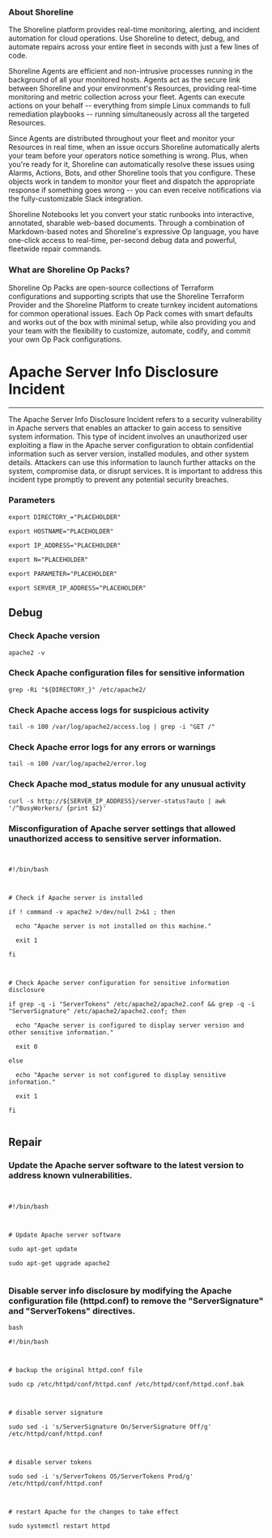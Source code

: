 
### About Shoreline
The Shoreline platform provides real-time monitoring, alerting, and incident automation for cloud operations. Use Shoreline to detect, debug, and automate repairs across your entire fleet in seconds with just a few lines of code.

Shoreline Agents are efficient and non-intrusive processes running in the background of all your monitored hosts. Agents act as the secure link between Shoreline and your environment's Resources, providing real-time monitoring and metric collection across your fleet. Agents can execute actions on your behalf -- everything from simple Linux commands to full remediation playbooks -- running simultaneously across all the targeted Resources.

Since Agents are distributed throughout your fleet and monitor your Resources in real time, when an issue occurs Shoreline automatically alerts your team before your operators notice something is wrong. Plus, when you're ready for it, Shoreline can automatically resolve these issues using Alarms, Actions, Bots, and other Shoreline tools that you configure. These objects work in tandem to monitor your fleet and dispatch the appropriate response if something goes wrong -- you can even receive notifications via the fully-customizable Slack integration.

Shoreline Notebooks let you convert your static runbooks into interactive, annotated, sharable web-based documents. Through a combination of Markdown-based notes and Shoreline's expressive Op language, you have one-click access to real-time, per-second debug data and powerful, fleetwide repair commands.

### What are Shoreline Op Packs?
Shoreline Op Packs are open-source collections of Terraform configurations and supporting scripts that use the Shoreline Terraform Provider and the Shoreline Platform to create turnkey incident automations for common operational issues. Each Op Pack comes with smart defaults and works out of the box with minimal setup, while also providing you and your team with the flexibility to customize, automate, codify, and commit your own Op Pack configurations.

# Apache Server Info Disclosure Incident
---

The Apache Server Info Disclosure Incident refers to a security vulnerability in Apache servers that enables an attacker to gain access to sensitive system information. This type of incident involves an unauthorized user exploiting a flaw in the Apache server configuration to obtain confidential information such as server version, installed modules, and other system details. Attackers can use this information to launch further attacks on the system, compromise data, or disrupt services. It is important to address this incident type promptly to prevent any potential security breaches.

### Parameters
```shell
export DIRECTORY_="PLACEHOLDER"

export HOSTNAME="PLACEHOLDER"

export IP_ADDRESS="PLACEHOLDER"

export N="PLACEHOLDER"

export PARAMETER="PLACEHOLDER"

export SERVER_IP_ADDRESS="PLACEHOLDER"
```

## Debug

### Check Apache version
```shell
apache2 -v
```

### Check Apache configuration files for sensitive information
```shell
grep -Ri "${DIRECTORY_}" /etc/apache2/
```

### Check Apache access logs for suspicious activity
```shell
tail -n 100 /var/log/apache2/access.log | grep -i "GET /"
```

### Check Apache error logs for any errors or warnings
```shell
tail -n 100 /var/log/apache2/error.log
```

### Check Apache mod_status module for any unusual activity
```shell
curl -s http://${SERVER_IP_ADDRESS}/server-status?auto | awk '/^BusyWorkers/ {print $2}'
```

### Misconfiguration of Apache server settings that allowed unauthorized access to sensitive server information.
```shell


#!/bin/bash



# Check if Apache server is installed

if ! command -v apache2 >/dev/null 2>&1 ; then

  echo "Apache server is not installed on this machine."

  exit 1

fi



# Check Apache server configuration for sensitive information disclosure

if grep -q -i "ServerTokens" /etc/apache2/apache2.conf && grep -q -i "ServerSignature" /etc/apache2/apache2.conf; then

  echo "Apache server is configured to display server version and other sensitive information."

  exit 0

else

  echo "Apache server is not configured to display sensitive information."

  exit 1

fi


```

## Repair

### Update the Apache server software to the latest version to address known vulnerabilities.
```shell


#!/bin/bash



# Update Apache server software

sudo apt-get update

sudo apt-get upgrade apache2


```

### Disable server info disclosure by modifying the Apache configuration file (httpd.conf) to remove the "ServerSignature" and "ServerTokens" directives.
```shell
bash

#!/bin/bash



# backup the original httpd.conf file

sudo cp /etc/httpd/conf/httpd.conf /etc/httpd/conf/httpd.conf.bak



# disable server signature

sudo sed -i 's/ServerSignature On/ServerSignature Off/g' /etc/httpd/conf/httpd.conf



# disable server tokens

sudo sed -i 's/ServerTokens OS/ServerTokens Prod/g' /etc/httpd/conf/httpd.conf



# restart Apache for the changes to take effect

sudo systemctl restart httpd


```